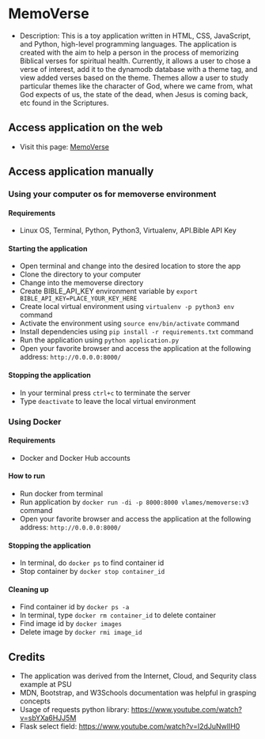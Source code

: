 # MemoVerse

* Description: This is a toy application written in HTML, CSS, JavaScript, and Python, high-level programming languages. The application is created with the aim to help a person in the process of memorizing Biblical verses for spiritual health. Currently, it allows a user to chose a verse of interest, add it to the dynamodb database with a theme tag, and view added verses based on the theme. Themes allow a user to study particular themes like the character of God, where we came from, what God expects of us, the state of the dead, when Jesus is coming back, etc found in the Scriptures.

## Access application on the web
* Visit this page: [MemoVerse](https://memoverse.herokuapp.com/)

## Access application manually

### Using your computer os for memoverse environment
#### Requirements
* Linux OS, Terminal, Python, Python3, Virtualenv, API.Bible API Key
#### Starting the application
* Open terminal and change into the desired location to store the app
* Clone the directory to your computer
* Change into the memoverse directory
* Create BIBLE_API_KEY environment variable by ```export BIBLE_API_KEY=PLACE_YOUR_KEY_HERE```
* Create local virtual environment using ```virtualenv -p python3 env``` command
* Activate the environment using ```source env/bin/activate``` command
* Install dependencies using ```pip install -r requirements.txt``` command
* Run the application using ```python application.py```
* Open your favorite browser and access the application at the following address: ```http://0.0.0.0:8000/```
#### Stopping the application
* In your terminal press ```ctrl+c``` to terminate the server
* Type ```deactivate``` to leave the local virtual environment

### Using Docker
#### Requirements
* Docker and Docker Hub accounts
#### How to run
* Run docker from terminal
* Run application by ```docker run -di -p 8000:8000 vlames/memoverse:v3``` command
* Open your favorite browser and access the application at the following address: ```http://0.0.0.0:8000/``` 
#### Stopping the application
* In terminal, do ```docker ps``` to find container id
* Stop container by ```docker stop container_id```
#### Cleaning up
* Find container id by ```docker ps -a```
* In terminal, type ```docker rm container_id``` to delete container
* Find image id by ```docker images```
* Delete image by ```docker rmi image_id```

## Credits

* The application was derived from the Internet, Cloud, and Sequrity class example at PSU
* MDN, Bootstrap, and W3Schools documentation was helpful in grasping concepts
* Usage of requests python library: https://www.youtube.com/watch?v=sbYXa6HJJ5M
* Flask select field: https://www.youtube.com/watch?v=I2dJuNwlIH0
